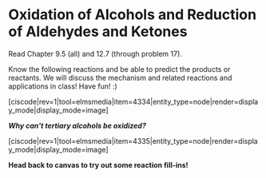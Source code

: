 # Oxidation of Alcohols and Reduction of Aldehydes and Ketones

Read Chapter 9.5 (all) and 12.7 (through problem 17).

Know the following reactions and be able to predict the products or reactants.  We will discuss the mechanism and related reactions and applications in class!  Have fun! :)

[ciscode|rev=1|tool=elmsmedia|item=4334|entity_type=node|render=display_mode|display_mode=image]

**_Why can't tertiary alcohols be oxidized?_**


[ciscode|rev=1|tool=elmsmedia|item=4335|entity_type=node|render=display_mode|display_mode=image]

**Head back to canvas to try out some reaction fill-ins!**

